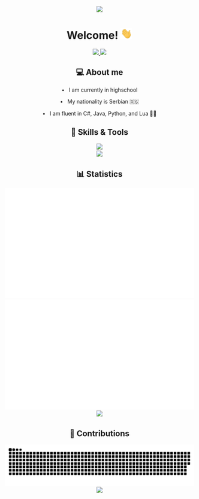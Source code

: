 <div align="center">
  <img src="https://capsule-render.vercel.app/api?animation=fadeIn&type=waving&color=gradient&height=200&fontAlignY=40"/>
  <h1>Welcome! <img src="https://raw.githubusercontent.com/mov-ebx/mov-ebx/master/assets/wave.gif" height=30></h1>
  <div id="badges">
    <a href="https://gists.github.com/mov-ebx">
      <img src="https://img.shields.io/badge/Gists-blue?logo=github">
    </a>
    <a href="https://github.com/mov-ebx">
      <img src="https://gpvc.arturio.dev/mov-ebx">
    </a>
  </div>
</div>

<div>
  <h2 align="center">💻 About me</h2>
  <div align="center">
    <p>•   I am currently in highschool</p>
    <p>•   My nationality is Serbian 🇷🇸</p>
    <p>•   I am fluent in C#, Java, Python, and Lua 👨‍💻</p>
  </div>
</div>

<div align="center">
  <h2 align="center">📜 Skills & Tools</h2>
  <a href="https://skillicons.dev">
    <img src="https://skillicons.dev/icons?i=cs,bots,dotnet,java,lua,py"/>
    <br>
    <img src="https://skillicons.dev/icons?i=cloudflare,discord,eclipse,git,github,idea,linux,visualstudio,vscode,selenium"/>
  </a>
</div>

<div align="center">
  <h2 align="center">📊 Statistics</h2>
  <img src="https://raw.githubusercontent.com/mov-ebx/mov-ebx/stats/generated/overview.svg#gh-dark-mode-only">
  <img src="https://raw.githubusercontent.com/mov-ebx/mov-ebx/stats/generated/languages.svg#gh-dark-mode-only">
  <img src="http://github-readme-streak-stats.herokuapp.com?user=mov-ebx&theme=tokyonight_duo&hide_border=true&mode=weekly">
</div>

<div align="center">
  <h2 align="center">🐍 Contributions</h2>
  <img src="https://raw.githubusercontent.com/mov-ebx/mov-ebx/snake/github-contribution-grid-snake-dark.svg"/>
</div>

<div align="center">
  <img src="https://capsule-render.vercel.app/api?type=waving&color=gradient&height=200&section=footer"/>
</div>
